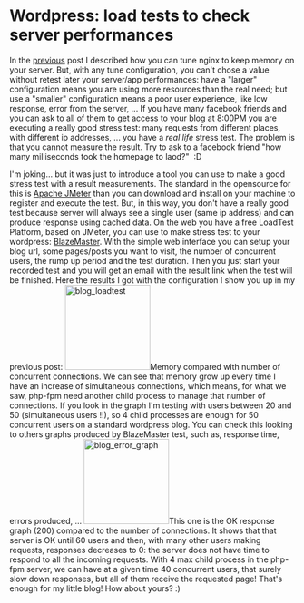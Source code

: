 # Wordpress: load tests to check server performances

In the <a href="http://blog.mornati.net/2013/11/02/wordpress-nginx-php-fpm-on-ovh-vps/">previous</a> post I described how you can tune nginx to keep memory on your server.
But, with any tune configuration, you can't chose a value without retest later your server/app performances: have a "larger" configuration means you are using more resources than the real need; but use a "smaller" configuration means a poor user experience, like low response, error from the server, ...
If you have many facebook friends and you can ask to all of them to get access to your blog at 8:00PM you are executing a really good stress test: many requests from different places, with different ip addresses, ... you have a <em>real life</em> stress test. The problem is that you cannot measure the result. Try to ask to a facebook friend "how many milliseconds took the homepage to laod?"  :D

I'm joking... but it was just to introduce a tool you can use to make a good stress test with a result measurements. The standard in the opensource for this is <a href="http://jmeter.apache.org/">Apache JMeter</a> than you can download and install on your machine to register and execute the test. But, in this way, you don't have a really good test because server will always see a single user (same ip address) and can produce response using cached data.
On the web you have a free LoadTest Platform, based on JMeter, you can use to make stress test to your wordpress: <a href="http://blazemeter.com/">BlazeMaster</a>.
With the simple web interface you can setup your blog url, some pages/posts you want to visit, the number of concurrent users, the rump up period and the test duration.
Then you just start your recorded test and you will get an email with the result link when the test will be finished.
Here the results I got with the configuration I show you up in my previous post:
<a href="https://res.cloudinary.com/blog-mornati-net/image/upload/v1391641034/blog_loadtest_kl6i29.png"><img class="aligncenter size-thumbnail wp-image-903" alt="blog_loadtest" src="https://res.cloudinary.com/blog-mornati-net/image/upload/c_crop,h_539,w_539,x_88,y_0/h_150,w_150/v1391641034/blog_loadtest_kl6i29.png" width="150" height="150" /></a>Memory compared with number of concurrent connections. We can see that memory grow up every time I have an increase of simultaneous connections, which means, for what we saw, php-fpm need another child process to manage that number of connections. If you look in the graph I'm testing with users between 20 and 50 (simultaneous users !!), so 4 child processes are enough for 50 concurrent users on a standard wordpress blog.
You can check this looking to others graphs produced by BlazeMaster test, such as, response time, errors produced, ...
<a href="https://res.cloudinary.com/blog-mornati-net/image/upload/v1391641033/blog_error_graph_v4n6qs.png"><img class="aligncenter size-thumbnail wp-image-904" alt="blog_error_graph" src="https://res.cloudinary.com/blog-mornati-net/image/upload/c_crop,h_577,w_577,x_221,y_0/h_150,w_150/v1391641033/blog_error_graph_v4n6qs.png" width="150" height="150" /></a>This one is the OK response graph (200) compared to the number of connections. It shows that that server is OK until 60 users and then, with many other users making requests, responses decreases to 0: the server does not have time to respond to all the incoming requests.
With 4 max child process in the php-fpm server, we can have at a given time 40 concurrent users, that surely slow down responses, but all of them receive the requested page!
That's enough for my little blog!
How about yours? :)

&nbsp;